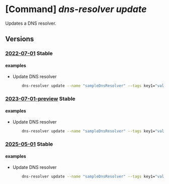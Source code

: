 # [Command] _dns-resolver update_

Updates a DNS resolver.

## Versions

### [2022-07-01](/Resources/mgmt-plane/L3N1YnNjcmlwdGlvbnMve30vcmVzb3VyY2Vncm91cHMve30vcHJvdmlkZXJzL21pY3Jvc29mdC5uZXR3b3JrL2Ruc3Jlc29sdmVycy97fQ==/2022-07-01.xml) **Stable**

<!-- mgmt-plane /subscriptions/{}/resourcegroups/{}/providers/microsoft.network/dnsresolvers/{} 2022-07-01 -->

#### examples

- Update DNS resolver
    ```bash
        dns-resolver update --name "sampleDnsResolver" --tags key1="value1" --resource-group "sampleResourceGroup"
    ```

### [2023-07-01-preview](/Resources/mgmt-plane/L3N1YnNjcmlwdGlvbnMve30vcmVzb3VyY2Vncm91cHMve30vcHJvdmlkZXJzL21pY3Jvc29mdC5uZXR3b3JrL2Ruc3Jlc29sdmVycy97fQ==/2023-07-01-preview.xml) **Stable**

<!-- mgmt-plane /subscriptions/{}/resourcegroups/{}/providers/microsoft.network/dnsresolvers/{} 2023-07-01-preview -->

#### examples

- Update DNS resolver
    ```bash
        dns-resolver update --name "sampleDnsResolver" --tags key1="value1" --resource-group "sampleResourceGroup"
    ```

### [2025-05-01](/Resources/mgmt-plane/L3N1YnNjcmlwdGlvbnMve30vcmVzb3VyY2Vncm91cHMve30vcHJvdmlkZXJzL21pY3Jvc29mdC5uZXR3b3JrL2Ruc3Jlc29sdmVycy97fQ==/2025-05-01.xml) **Stable**

<!-- mgmt-plane /subscriptions/{}/resourcegroups/{}/providers/microsoft.network/dnsresolvers/{} 2025-05-01 -->

#### examples

- Update DNS resolver
    ```bash
        dns-resolver update --name "sampleDnsResolver" --tags key1="value1" --resource-group "sampleResourceGroup"
    ```
